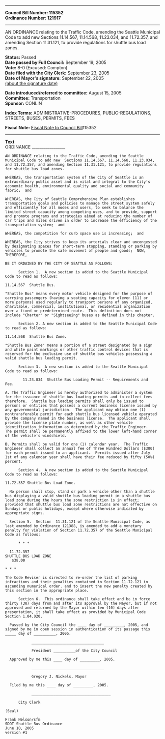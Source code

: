 * * * * *  
  
**Council Bill Number: [](#h0)[](#h2)115352**   
**Ordinance Number: 121917**  
  
* * * * *  
  
AN ORDINANCE relating to the Traffic Code, amending the Seattle Municipal Code to add new Sections 11.14.567, 11.14.568, 11.23.034, and 11.72.357, and amending Section 11.31.121, to provide regulations for shuttle bus load zones.  
  
**Status:** Passed   
**Date passed by Full Council:** September 19, 2005   
**Vote:** 8-0 (Excused: Compton)   
**Date filed with the City Clerk:** September 23, 2005   
**Date of Mayor's signature:** September 22, 2005   
[(about the signature date)](/~public/approvaldate.htm)   
  
  
**Date introduced/referred to committee:** August 15, 2005   
**Committee:** Transportation   
**Sponsor:** CONLIN   
  
**Index Terms:** ADMINISTRATIVE-PROCEDURES, PUBLIC-REGULATIONS, STREETS, BUSES, PERMITS, FEES  
  
**Fiscal Note:** [Fiscal Note to Council Bill](http://clerk.seattle.gov/~public/fnote/115352.htm)[](#h1)[](#h3)115352  
  
* * * * *  
  
**Text**  
    ORDINANCE _________________  
  
    AN ORDINANCE relating to the Traffic Code, amending the Seattle  
    Municipal Code to add new  Sections 11.14.567, 11.14.568, 11.23.034,  
    and 11.72.357, and amending Section 11.31.121, to provide regulations  
    for shuttle bus load zones.  
  
    WHEREAS, the transportation system of the City of Seattle is an  
    extraordinary public asset and is vital and integral to the City's  
    economic health, environmental quality and social and community  
    fabric;  and  
  
    WHEREAS, the City of Seattle Comprehensive Plan establishes  
    transportation goals and policies to manage the street system safely  
    and efficiently for all modes and users, to seek to balance the  
    limited street capacity among competing uses, and to provide, support  
    and promote programs and strategies aimed at reducing the number of  
    car trips and miles driven in order to increase the efficiency of the  
    transportation system;  and  
  
    WHEREAS, the competition for curb space use is increasing;  and  
  
    WHEREAS, the City strives to keep its arterials clear and uncongested  
    by designating spaces for short-term stopping, standing or parking by  
    vehicles to promote the safe movement of people and goods;  NOW,  
    THEREFORE,  
  
    BE IT ORDAINED BY THE CITY OF SEATTLE AS FOLLOWS:  
  
          Section 1.  A new section is added to the Seattle Municipal  
    Code to read as follows:  
  
    11.14.567  Shuttle Bus.  
  
    "Shuttle Bus" means every motor vehicle designed for the purpose of  
    carrying passengers (having a seating capacity for eleven [11] or  
    more persons) used regularly to transport persons of any organized,  
    charitable, commercial, institutional, or residential organization  
    over a fixed or predetermined route.  This definition does not  
    include "Charter" or "Sightseeing" buses as defined in this chapter.  
  
          Section 2. A new section is added to the Seattle Municipal Code  
    to read as follows:  
  
    11.14.568  Shuttle Bus Zone.  
  
    "Shuttle Bus Zone" means a portion of a street designated by a sign  
    and white paint markings or other traffic control devices that is  
    reserved for the exclusive use of shuttle bus vehicles possessing a  
    valid shuttle bus loading permit.  
  
          Section 3.  A new section is added to the Seattle Municipal  
    Code to read as follows:  
  
            11.23.034  Shuttle Bus Loading Permit -- Requirements and  
    Fee.  
  
    A. The Traffic Engineer is hereby authorized to administer a system  
    for the issuance of shuttle bus loading permits and to collect fees  
    therefore.  Shuttle bus loading permits shall only be issued to  
    persons or entities that possess a current business license issued by  
    any governmental jurisdiction.  The applicant may obtain one (1)  
    nontransferable permit for each shuttle bus licensed vehicle operated  
    by the company named in the business license.  The applicant shall  
    provide the license plate number, as well as other vehicle  
    identification information as determined by the Traffic Engineer.  
    The permit shall be permanently affixed to the lower left-hand corner  
    of the vehicle's windshield.  
  
    B. Permits shall be valid for one (1) calendar year.  The Traffic  
    Engineer shall collect an annual fee of Three Hundred Dollars ($300)  
    for each permit issued to an applicant.  Permits issued after July  
    1st of any calendar year shall have their fee reduced by fifty (50%)  
    percent.  
  
          Section 4.  A new section is added to the Seattle Municipal  
    Code to read as follows:  
  
    11.72.357 Shuttle Bus Load Zone.  
  
      No person shall stop, stand or park a vehicle other than a shuttle  
    bus displaying a valid shuttle bus loading permit in a shuttle bus  
    load zone during the hours the zone restriction is in effect;  
    provided that shuttle bus load zone restrictions are not effective on  
    Sundays or public holidays, except where otherwise indicated by  
    appropriate signs.  
  
      Section 5.  Section  11.31.121 of the Seattle Municipal Code, as  
    last amended by Ordinance 121388, is amended to add a monetary  
    penalty for violation of Section 11.72.357 of the Seattle Municipal  
    Code as follows:  
  
          * * *  
  
      11.72.357  
    SHUTTLE BUS LOAD ZONE  
       $38.00  
  
    * * *  
  
    The Code Reviser is directed to re-order the list of parking  
    infractions and their penalties contained in Section 11.72.121 in  
    ascending numerical order, and to insert the new penalty created by  
    this section in the appropriate place.  
  
          Section 6.  This ordinance shall take effect and be in force  
    thirty (30) days from and after its approval by the Mayor, but if not  
    approved and returned by the Mayor within ten (10) days after  
    presentation, it shall take effect as provided by Municipal Code  
    Section 1.04.020.  
  
      Passed by the City Council the ____ day of _________, 2005, and  
    signed by me in open session in authentication of its passage this  
    _____ day of __________, 2005.  
  
                _________________________________  
  
                President __________of the City Council  
  
      Approved by me this ____ day of _________, 2005.  
  
                _________________________________  
  
                Gregory J. Nickels, Mayor  
  
      Filed by me this ____ day of _________, 2005.  
  
                ____________________________________  
  
          City Clerk  
  
    (Seal)  
  
    Frank Nelson/sfm  
    SDOT Shuttle Bus Ordinance  
    June 10, 2005  
    version #1  
